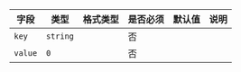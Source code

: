 | 字段 | 类型 | 格式类型 | 是否必须 | 默认值 | 说明 |
|---|---|---|---|---|---|
| `key` | `string` |  | 否 |  |
| `value` | `0` |  | 否 |  |
